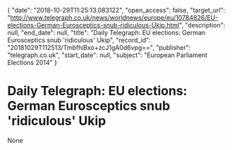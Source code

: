 {
  "date": "2018-10-29T11:25:13.083122", 
  "open_access": false, 
  "target_url": "http://www.telegraph.co.uk/news/worldnews/europe/eu/10784826/EU-elections-German-Eurosceptics-snub-ridiculous-Ukip.html", 
  "description": null, 
  "end_date": null, 
  "title": "Daily Telegraph: EU elections: German Eurosceptics snub 'ridiculous' Ukip", 
  "record_id": "20181029T112513/TmbfhiBxo+zcJ1gA0d6vpg==", 
  "publisher": "telegraph.co.uk", 
  "start_date": null, 
  "subject": "European Parliament Elections 2014"
}

# Daily Telegraph: EU elections: German Eurosceptics snub 'ridiculous' Ukip

None